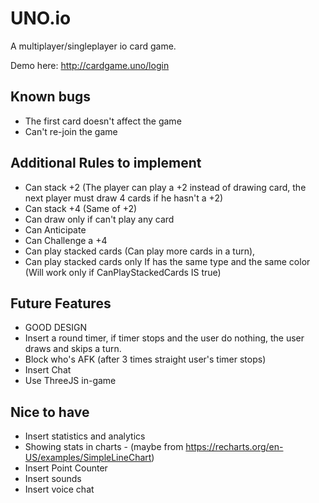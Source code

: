 # UNO.io
A multiplayer/singleplayer io card game.

Demo here: http://cardgame.uno/login

## Known bugs
- The first card doesn't affect the game
- Can't re-join the game

## Additional Rules to implement
  - Can stack +2 (The player can play a +2 instead of drawing card, the next player must draw 4 cards if he hasn't a +2)
  - Can stack +4 (Same of +2)
  - Can draw only if can't play any card
  - Can Anticipate
  - Can Challenge a +4
  - Can play stacked cards (Can play more cards in a turn),
  - Can play stacked cards only If has the same type and the same color (Will work only if CanPlayStackedCards IS true)

## Future Features
- GOOD DESIGN
- Insert a round timer, if timer stops and the user do nothing, the user draws and skips a turn.
- Block who's AFK (after 3 times straight user's timer stops)
- Insert Chat
- Use ThreeJS in-game

## Nice to have
- Insert statistics and analytics
- Showing stats in charts - (maybe from https://recharts.org/en-US/examples/SimpleLineChart)
- Insert Point Counter
- Insert sounds
- Insert voice chat
